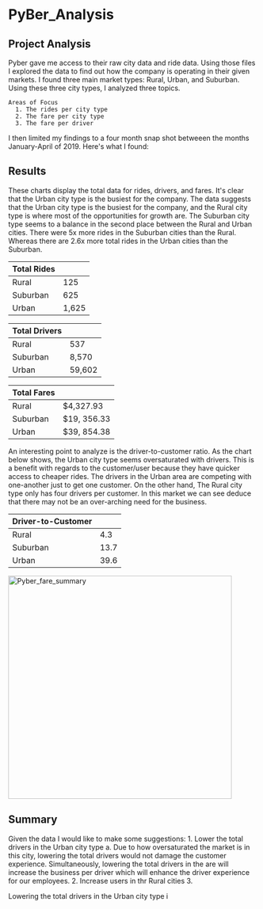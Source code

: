 # PyBer_Analysis

## Project Analysis
  Pyber gave me access to their raw city data and ride data. Using those files I explored the data to find out how the company is operating in their given markets. I found three main market types: Rural, Urban, and Suburban. Using these three city types, I analyzed three topics.  
  
    Areas of Focus
      1. The rides per city type 
      2. The fare per city type 
      3. The fare per driver
  
  I then limited my findings to a four month snap shot betweeen the months January-April of 2019. Here's what I found:

## Results
 
 These charts display the total data for rides, drivers, and fares. It's clear that the Urban city type is the busiest for the company. The data suggests that the Urban city type is the busiest for the company, and the Rural city type is where most of the opportunities for growth are. The Suburban city type seems to a balance in the second place between the Rural and Urban cities. There were 5x more rides in the Suburban cities than the Rural. Whereas there are 2.6x more total rides in the Urban cities than the Suburban.


| Total Rides   |               |
| ------------- | ------------- |
| Rural         | 125           |
| Suburban      | 625           |
| Urban         | 1,625         |  


| Total Drivers |           |
|---------------|-----------|
| Rural         | 537       |
| Suburban      | 8,570     |
| Urban         | 59,602    |


| Total Fares |             |
| ----------- | ----------- |
| Rural       | $4,327.93   |
| Suburban    | $19, 356.33 |
| Urban       | $39, 854.38 |

An interesting point to analyze is the driver-to-customer ratio. As the chart below shows, the Urban city type seems oversaturated with drivers. This is a benefit with regards to the customer/user because they have quicker access to cheaper rides. The drivers in the Urban area are competing with one-another just to get one customer. On the other hand, The Rural city type only has four drivers per customer. In this market we can see deduce that there may not be an over-arching need for the business. 

| Driver-to-Customer |          |
| ------------------ | -------- |
| Rural              |  4.3     |
| Suburban           |  13.7    |
| Urban              |  39.6    |


<img width="451" alt="Pyber_fare_summary" src="https://user-images.githubusercontent.com/99840803/160264936-cde97d5b-d0bc-449a-9d2a-eb9329b8cff1.png">
  

## Summary

  Given the data I would like to make some suggestions:
       1. Lower the total drivers in the Urban city type
          a. Due to how oversaturated the market is in this city, lowering the total drivers would not              damage the customer experience. Simultaneously, lowering the total drivers in the are will              increase the business per driver which will enhance the driver experience for our                      employees.
       2. Increase users in thr Rural cities
       3. 
    
Lowering the total drivers in the Urban city type i 

